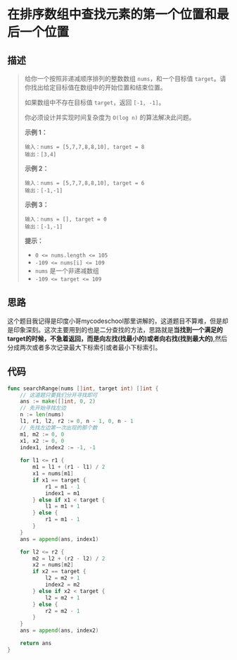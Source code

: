 # 在排序数组中查找元素的第一个位置和最后一个位置

## 描述

> 给你一个按照非递减顺序排列的整数数组 `nums`，和一个目标值 `target`。请你找出给定目标值在数组中的开始位置和结束位置。
>
> 如果数组中不存在目标值 `target`，返回 `[-1, -1]`。
>
> 你必须设计并实现时间复杂度为 `O(log n)` 的算法解决此问题。
>
>  
>
> **示例 1：**
>
> ```
> 输入：nums = [5,7,7,8,8,10], target = 8
> 输出：[3,4]
> ```
>
> **示例 2：**
>
> ```
> 输入：nums = [5,7,7,8,8,10], target = 6
> 输出：[-1,-1]
> ```
>
> **示例 3：**
>
> ```
> 输入：nums = [], target = 0
> 输出：[-1,-1]
> ```
>
>  
>
> **提示：**
>
> - `0 <= nums.length <= 105`
> - `-109 <= nums[i] <= 109`
> - `nums` 是一个非递减数组
> - `-109 <= target <= 109`



## 思路

这个题目我记得是印度小哥mycodeschool那里讲解的，这道题目不算难，但是却是印象深刻。这次主要用到的也是二分查找的方法，思路就是**当找到一个满足的target的时候，不急着返回，而是向左找(找最小的)或者向右找(找到最大的)**,然后分成两次或者多次记录最大下标索引或者最小下标索引。



## 代码

```go
func searchRange(nums []int, target int) []int {
    // 这道题只要我们分开寻找即可
    ans := make([]int, 0, 2)
    // 先开始寻找左边
    n := len(nums)
    l1, r1, l2, r2 := 0, n - 1, 0, n - 1
    // 先找左边第一次出现的那个数
    m1, m2 := 0, 0
    x1, x2 := 0, 0
    index1, index2 := -1, -1
    
    for l1 <= r1 {
        m1 = l1 + (r1 - l1) / 2
        x1 = nums[m1]
        if x1 == target {
            r1 = m1 - 1
            index1 = m1
        } else if x1 < target {
            l1 = m1 + 1
        } else {
            r1 = m1 - 1
        }
    }
    ans = append(ans, index1)

    for l2 <= r2 {
        m2 = l2 + (r2 - l2) / 2
        x2 = nums[m2]
        if x2 == target {
            l2 = m2 + 1
            index2 = m2
        } else if x2 < target {
            l2 = m2 + 1
        } else {
            r2 = m2 - 1
        }
    }
    ans = append(ans, index2)

    return ans
}
```

